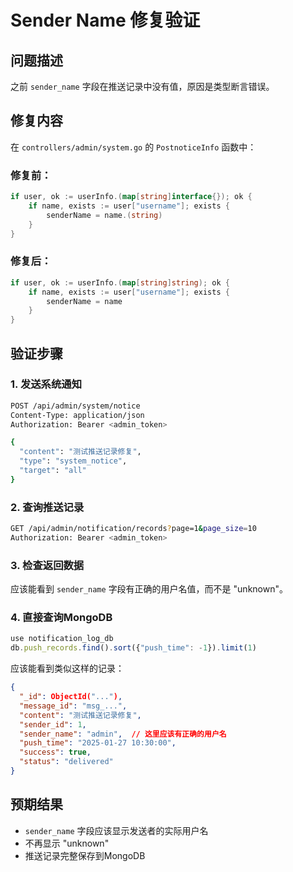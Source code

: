 # Sender Name 修复验证

## 问题描述
之前 `sender_name` 字段在推送记录中没有值，原因是类型断言错误。

## 修复内容
在 `controllers/admin/system.go` 的 `PostnoticeInfo` 函数中：

### 修复前：
```go
if user, ok := userInfo.(map[string]interface{}); ok {
    if name, exists := user["username"]; exists {
        senderName = name.(string)
    }
}
```

### 修复后：
```go
if user, ok := userInfo.(map[string]string); ok {
    if name, exists := user["username"]; exists {
        senderName = name
    }
}
```

## 验证步骤

### 1. 发送系统通知
```bash
POST /api/admin/system/notice
Content-Type: application/json
Authorization: Bearer <admin_token>

{
  "content": "测试推送记录修复",
  "type": "system_notice",
  "target": "all"
}
```

### 2. 查询推送记录
```bash
GET /api/admin/notification/records?page=1&page_size=10
Authorization: Bearer <admin_token>
```

### 3. 检查返回数据
应该能看到 `sender_name` 字段有正确的用户名值，而不是 "unknown"。

### 4. 直接查询MongoDB
```javascript
use notification_log_db
db.push_records.find().sort({"push_time": -1}).limit(1)
```

应该能看到类似这样的记录：
```json
{
  "_id": ObjectId("..."),
  "message_id": "msg_...",
  "content": "测试推送记录修复",
  "sender_id": 1,
  "sender_name": "admin",  // 这里应该有正确的用户名
  "push_time": "2025-01-27 10:30:00",
  "success": true,
  "status": "delivered"
}
```

## 预期结果
- `sender_name` 字段应该显示发送者的实际用户名
- 不再显示 "unknown"
- 推送记录完整保存到MongoDB 